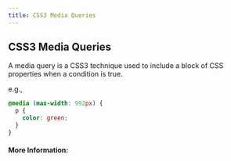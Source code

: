 ```yaml
---
title: CSS3 Media Queries
---
```

## CSS3 Media Queries

A media query is a CSS3 technique used to include a block of CSS properties when a condition is true.

e.g.,
```css
@media (max-width: 992px) {
  p {
  	color: green;
  }
}
```

<!-- The article goes here, in GitHub-flavored Markdown. Feel free to add YouTube videos, images, and CodePen/JSBin embeds  -->

#### More Information:
<!-- Please add any articles you think might be helpful to read before writing the article -->


